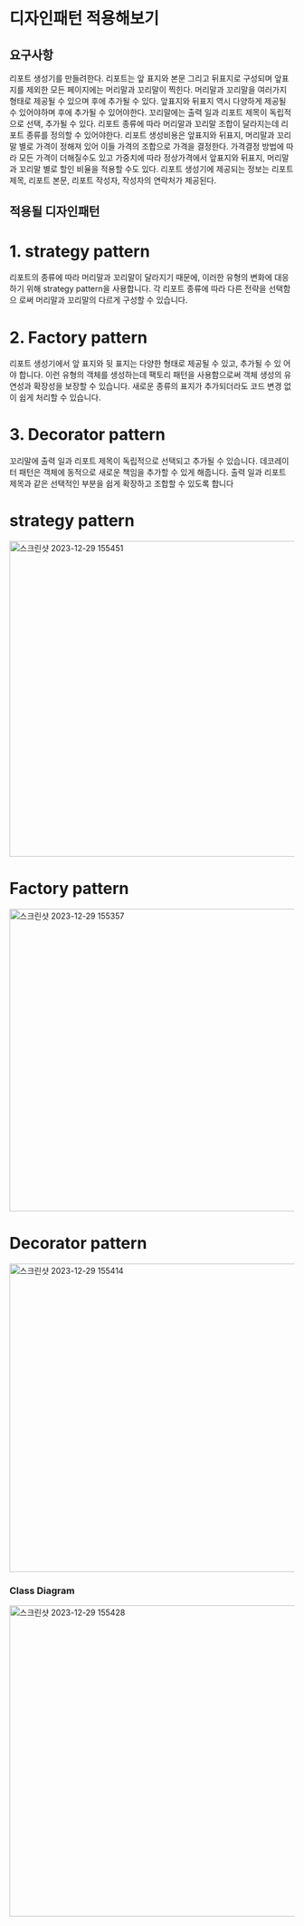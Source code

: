 # 디자인패턴 적용해보기
## 요구사항
리포트 생성기를 만들려한다. 리포트는 앞 표지와 본문 그리고 뒤표지로 구성되며 앞표지를 제외한 모든 페이지에는 머리말과 꼬리말이 찍힌다. 머리말과 꼬리말을 여러가지 형태로 제공될 수 있으며 후에 추가될 수 있다. 앞표지와 뒤표지 역시 다양하게 제공될 수 있어야하며 후에 추가될 수 있어야한다. 꼬리말에는 출력 일과 리포트 제목이 독립적으로 선택, 추가될 수 있다. 리포트 종류에 따라 머리말과 꼬리말 조합이 달라지는데 리포트 종류를 정의할 수 있어야한다. 리포트 생성비용은 앞표지와 뒤표지, 머리말과 꼬리말 별로 가격이 정해져 있어 이들 가격의 조합으로 가격을 결정한다. 가격결정 방법에 따라 모든 가격이 더해질수도 있고 가중치에 따라 정상가격에서 앞표지와 뒤표지, 머리말과 꼬리말 별로 할인 비율을 적용할 수도 있다. 리포트 생성기에 제공되는 정보는 리포트 제목, 리포트 본문, 리포트 작성자, 작성자의 연락처가 제공된다.

## 적용될 디자인패턴
# 1. strategy pattern <br/>
리포트의 종류에 따라 머리말과 꼬리말이 달라지기 때문에, 이러한 유형의 변화에 대응
하기 위해 strategy pattern을 사용합니다. 각 리포트 종류에 따라 다른 전략을 선택함으
로써 머리말과 꼬리말의 다르게 구성할 수 있습니다.

# 2. Factory pattern <br/>
리포트 생성기에서 앞 표지와 뒷 표지는 다양한 형태로 제공될 수 있고, 추가될 수 있
어야 합니다. 이런 유형의 객체를 생성하는데 팩토리 패턴을 사용함으로써 객체 생성의
유연성과 확장성을 보장할 수 있습니다. 새로운 종류의 표지가 추가되더라도 코드 변경
없이 쉽게 처리할 수 있습니다.

# 3. Decorator pattern  
꼬리말에 출력 일과 리포트 제목이 독립적으로 선택되고 추가될 수 있습니다. 데코레이
터 패턴은 객체에 동적으로 새로운 책임을 추가할 수 있게 해줍니다. 출력 일과 리포트
제목과 같은 선택적인 부분을 쉽게 확장하고 조합할 수 있도록 합니다

# strategy pattern

<img width="557" alt="스크린샷 2023-12-29 155451" src="https://github.com/rndudals/Design-Pattern/assets/102203336/6868abe2-9636-488f-b268-a2d478cbf93a">

# Factory pattern
<img width="534" alt="스크린샷 2023-12-29 155357" src="https://github.com/rndudals/Design-Pattern/assets/102203336/598771b8-24c3-4331-aa09-4f4b68de80d1">

# Decorator pattern
<img width="544" alt="스크린샷 2023-12-29 155414" src="https://github.com/rndudals/Design-Pattern/assets/102203336/ed72b8b5-76f5-48f2-bdcd-5c69ab4c355b">

### Class Diagram
<img width="549" alt="스크린샷 2023-12-29 155428" src="https://github.com/rndudals/Design-Pattern/assets/102203336/a31e96c8-6d68-497e-a1a7-8edc2fca46d6">






